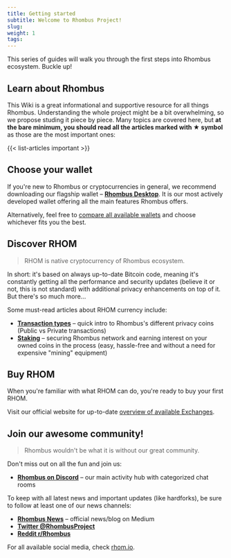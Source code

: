 ```yaml
---
title: Getting started
subtitle: Welcome to Rhombus Project!
slug:
weight: 1
tags:
---
```


This series of guides will walk you through the first steps into Rhombus ecosystem. Buckle up!

## Learn about Rhombus

This Wiki is a great informational and supportive resource for all things Rhombus. Understanding the whole project might be a bit overwhelming, so we propose studing it piece by piece. Many topics are covered here, but **at the bare minimum, you should read all the articles marked with ★ symbol** as those are the most important ones:

<!-- Ouputs list of articles tagged with "important" tag: -->
{{< list-articles important >}}

## Choose your wallet

If you're new to Rhombus or cryptocurrencies in general, we recommend downloading our flagship wallet – **[Rhombus Desktop](/wiki/tutorial/rhombus-desktop/)**. It is our most actively developed wallet offering all the main features Rhombus offers.

Alternatively, feel free to [compare all available wallets](/wiki/learn/wallets/#comparison) and choose whichever fits you the best.


## Discover RHOM

> RHOM is native cryptocurrency of Rhombus ecosystem.

In short: it's based on always up-to-date Bitcoin code, meaning it's constantly getting all the performance and security updates (believe it or not, this is not standard) with additional privacy enhancements on top of it. But there's so much more...

Some must-read articles about RHOM currency include:

- **[Transaction types](/wiki/learn/privacy/transaction-types/)** – quick intro to Rhombus's different privacy coins (Public vs Private transactions)
- **[Staking](/wiki/learn/staking/intro/)** – securing Rhombus network and earning interest on your owned coins in the process (easy, hassle-free and without a need for expensive "mining" equipment)


## Buy RHOM

When you're familiar with what RHOM can do, you're ready to buy your first RHOM.

Visit our official website for up-to-date [overview of available Exchanges](https://rhom.com/rhom-exchanges).


## Join our awesome community!

> Rhombus wouldn't be what it is without our great community.

Don't miss out on all the fun and join us:

- **[Rhombus on Discord](https://discord.gg/qgA2kakZBq)** – our main activity hub with categorized chat rooms

To keep with all latest news and important updates (like hardforks), be sure to follow at least one of our news channels:

- **[Rhombus News](https://rhom.com/news)** – official news/blog on Medium
- **[Twitter @RhombusProject](https://twitter.com/RhombusCoin)**
- **[Reddit r/Rhombus](https://www.reddit.com/r/Rhombus/)**

For all available social media, check [rhom.io](https://rhom.com/).